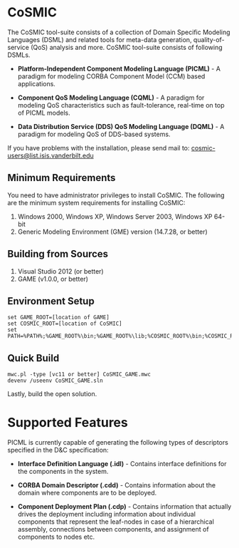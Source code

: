 CoSMIC
============================
The CoSMIC tool-suite consists of a collection of Domain Specific
Modeling Languages (DSML) and related tools for meta-data generation,
quality-of-service (QoS) analysis and more. CoSMIC tool-suite consists
of following DSMLs.

* **Platform-Independent Component Modeling Language (PICML)** - A 
  paradigm for modeling CORBA Component Model (CCM) based applications.

* **Component QoS Modeling Language (CQML)** - A paradigm for modeling
  QoS characteristics such as fault-tolerance, real-time on top of PICML 
  models.

* **Data Distribution Service (DDS) QoS Modeling Language (DQML)** - A 
  paradigm for modeling QoS of DDS-based systems.

If you have problems with the installation, please send mail to:
cosmic-users@list.isis.vanderbilt.edu

Minimum Requirements
---------------------------------
You need to have administrator privileges to install CoSMIC. The following
are the minimum system requirements for installing CoSMIC:

1. Windows 2000, Windows XP, Windows Server 2003, Windows XP 64-bit
2. Generic Modeling Environment (GME) version (14.7.28, or better)

Building from Sources
---------------------------------
1. Visual Studio 2012 (or better)
2. GAME (v1.0.0, or better)

Environment Setup
---------------------------------

    set GAME_ROOT=[location of GAME]
    set COSMIC_ROOT=[location of CoSMIC]
    set PATH=%PATH%;%GAME_ROOT%\bin;%GAME_ROOT%\lib;%COSMIC_ROOT%\bin;%COSMIC_ROOT%\lib

Quick Build
---------------------------------

    mwc.pl -type [vc11 or better] CoSMIC_GAME.mwc
    devenv /useenv CoSMIC_GAME.sln
    
Lastly, build the open solution. 

Supported Features
============================

PICML is currently capable of generating the following types of descriptors
specified in the D&C specification:

* **Interface Definition Language (.idl)** - Contains interface definitions for
  the components in the system.

* **CORBA Domain Descriptor (.cdd)** - Contains information about the domain
  where components are to be deployed.

* **Component Deployment Plan (.cdp)** - Contains information that actually
  drives the deployment including information about individual
  components that represent the leaf-nodes in case of a hierarchical
  assembly, connections between components, and assignment of
  components to nodes etc.
